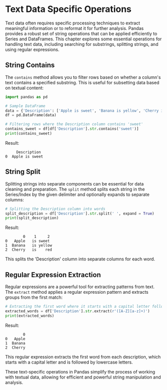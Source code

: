 

# Text Data Specific Operations

Text data often requires specific processing techniques to extract meaningful information or to reformat it for further analysis. Pandas provides a robust set of string operations that can be applied efficiently to Series and DataFrames. This chapter explores some essential operations for handling text data, including searching for substrings, splitting strings, and using regular expressions.

## String Contains

The `contains` method allows you to filter rows based on whether a column's text contains a specified substring. This is useful for subsetting data based on textual content:

```python
import pandas as pd

# Sample DataFrame
data = {'Description': ['Apple is sweet', 'Banana is yellow', 'Cherry is red']}
df = pd.DataFrame(data)

# Filtering rows where the Description column contains 'sweet'
contains_sweet = df[df['Description'].str.contains('sweet')]
print(contains_sweet)
```

Result:

```plaintext
     Description
0  Apple is sweet
```

## String Split

Splitting strings into separate components can be essential for data cleaning and preparation. The `split` method splits each string in the Series/Index by the given delimiter and optionally expands to separate columns:

```python
# Splitting the Description column into words
split_description = df['Description'].str.split(' ', expand = True)
print(split_description)
```

Result:

```plaintext
        0    1     2
0   Apple   is sweet
1  Banana   is yellow
2  Cherry   is    red
```

This splits the 'Description' column into separate columns for each word.

## Regular Expression Extraction

Regular expressions are a powerful tool for extracting patterns from text. The `extract` method applies a regular expression pattern and extracts groups from the first match:

```python
# Extracting the first word where it starts with a capital letter followed by lower case letters
extracted_words = df['Description'].str.extract(r'([A-Z][a-z]+)')
print(extracted_words)
```

Result:

```plaintext
        0
0   Apple
1  Banana
2  Cherry
```

This regular expression extracts the first word from each description, which starts with a capital letter and is followed by lowercase letters.

These text-specific operations in Pandas simplify the process of working with textual data, allowing for efficient and powerful string manipulation and analysis.
